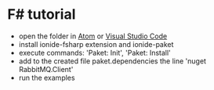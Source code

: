 # F# tutorial

- open the folder in [Atom](atom.io) or [Visual Studio Code](code.visualstudio.com)
- install ionide-fsharp extension and ionide-paket
- execute commands: 'Paket: Init', 'Paket: Install'
- add to the created file paket.dependencies the line 'nuget RabbitMQ.Client'
- run the examples
